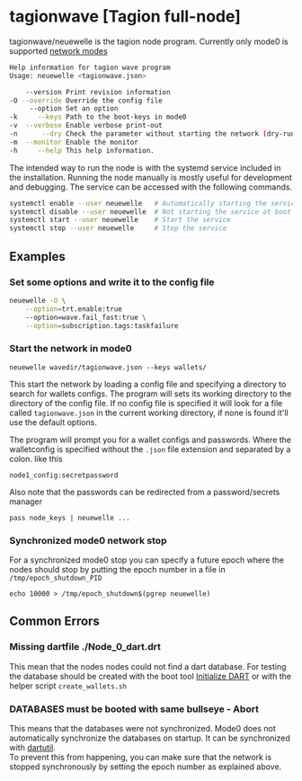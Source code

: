 # tagionwave [Tagion full-node]

tagionwave/neuewelle is the tagion node program.
Currently only mode0 is supported [network modes](/tech/architecture/network_modes)

```bash
Help information for tagion wave program
Usage: neuewelle <tagionwave.json>

    --version Print revision information
-O --override Override the config file
     --option Set an option
-k     --keys Path to the boot-keys in mode0
-v  --verbose Enable verbose print-out
-n      --dry Check the parameter without starting the network (dry-run)
-m  --monitor Enable the monitor
-h     --help This help information.

```

The intended way to run the node is with the systemd service included in the installation.
Running the node manually is mostly useful for development and debugging.
The service can be accessed with the following commands.
```bash
systemctl enable --user neuewelle   # Automatically starting the service on boot
systemctl disable --user neuewelle  # Not starting the service at boot
systemctl start --user neuewelle    # Start the service
systemctl stop --user neuewelle     # Stop the service
```

## Examples

### Set some options and write it to the config file
```bash
neuewelle -O \
    --option=trt.enable:true
    --option=wave.fail_fast:true \
    --option=subscription.tags:taskfailure
```


### Start the network in mode0

```
neuewelle wavedir/tagionwave.json --keys wallets/
```

This start the network by loading a config file and specifying a directory to search for wallets configs. 
The program will sets its working directory to the directory of the config file. If no config file is specified it will look for a file called `tagionwave.json` in the current working directory, if none is found it'll use the default options.

The program will prompt you for a wallet configs and passwords. Where the walletconfig is specified without the `.json` file extension and separated by a colon. like this
```
node1_config:secretpassword
```

Also note that the passwords can be redirected from a password/secrets manager
```
pass node_keys | neuewelle ...
```


### Synchronized mode0 network stop 

For a synchronized mode0 stop you can specify a future epoch where the nodes should stop by putting the epoch number in a file in `/tmp/epoch_shutdown_PID`
```
echo 10000 > /tmp/epoch_shutdown$(pgrep neuewelle)
```

## Common Errors


### Missing dartfile ./Node_0_dart.drt
This mean that the nodes nodes could not find a dart database. 
For testing the database should be created with the boot tool [Initialize DART](/tech/guide/network_setup/initialize_dart) or with the helper script `create_wallets.sh`


### DATABASES must be booted with same bullseye - Abort
This means that the databases were not synchronized. Mode0 does not automatically synchronize the databases on startup. It can be synchronized with [dartutil](/tech/tools/blockutil).  
To prevent this from happening, you can make sure that the network is stopped synchronously by setting the epoch number as explained above.
